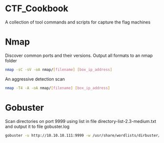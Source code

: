 
# CTF_Cookbook
A collection of tool commands and scripts for capture the flag machines

  # Nmap
      
  Discover common ports and their versions. Output all formats to an nmap folder
      
  ```bash
  nmap -sC -sV -oA nmap/[filename] [box_ip_address]
  ```
  An aggressive detection scan 
      
  ```bash
  nmap -T4 -A -oA nmap/[filename] [box_ip_address]
  ```

  # Gobuster
  
  Scan directories on port 9999 using list in file directory-list-2.3-medium.txt and output it to file gobuster.log
  
  ```bash
  gobuster -u http://10.10.10.111:9999 -w /usr/share/wordlists/dirbuster/directory-list-2.3-medium.txt -o gobuster.log
  ```
